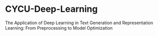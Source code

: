 # CYCU-Deep-Learning
The Application of Deep Learning in Text Generation and Representation Learning: From Preprocessing to Model Optimization
